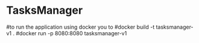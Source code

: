 # TasksManager

#to run the application using docker you to 
#docker build -t tasksmanager-v1 .
#docker run -p 8080:8080 tasksmanager-v1
